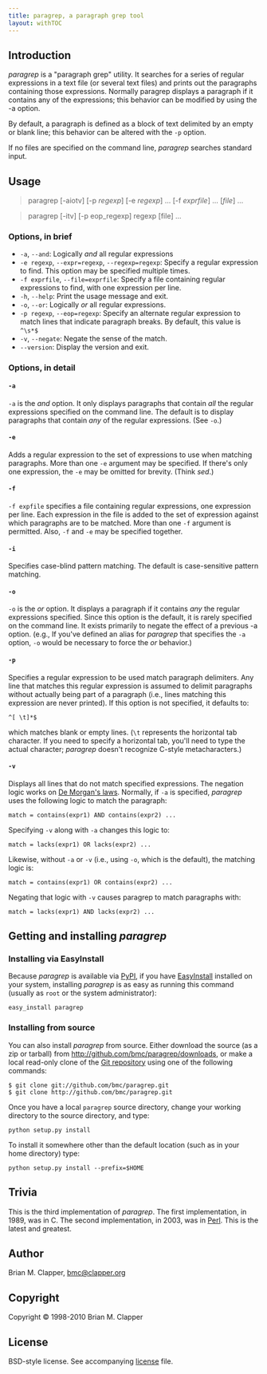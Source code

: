```yaml
---
title: paragrep, a paragraph grep tool
layout: withTOC
---
```


## Introduction

*paragrep* is a "paragraph grep" utility. It searches for a series of
regular expressions in a text file (or several text files) and prints out
the paragraphs containing those expressions. Normally paragrep displays a
paragraph if it contains any of the expressions; this behavior can be
modified by using the -a option.

By default, a paragraph is defined as a block of text delimited by an empty
or blank line; this behavior can be altered with the `-p` option.

If no files are specified on the command line, *paragrep* searches standard
input.

## Usage

> paragrep \[-aiotv\] \[-p *regexp*\] \[-e *regexp*\] ... \[-f *exprfile*\] ... \[*file*\] ...

> paragrep \[-itv\] \[-p eop_regexp\] regexp \[file\] ...

### Options, in brief

* `-a`, `--and`: Logically *and* all regular expressions
* `-e regexp`, `--expr=regexp`, `--regexp=regexp`: Specify a regular expression
  to find. This option may be specified multiple times.
* `-f exprfile`, `--file=exprfile`: Specify a file containing regular 
  expressions to find, with one expression per line.
* `-h`, `--help`: Print the usage message and exit.
* `-o`, `--or`: Logically *or* all regular expressions.
* `-p regexp`, `--eop=regexp`: Specify an alternate regular expression to
  match lines that indicate paragraph breaks. By default, this value is
  `^\s*$`
* `-v`, `--negate`: Negate the sense of the match.
* `--version`: Display the version and exit.

### Options, in detail

#### `-a`

`-a` is the *and* option. It only displays paragraphs that contain *all*
the regular expressions specified on the command line. The default is to
display paragraphs that contain *any* of the regular expressions. (See `-o`.)

#### `-e`

Adds a regular expression to the set of expressions to use when matching
paragraphs. More than one `-e` argument may be specified. If there's only
one expression, the `-e` may be omitted for brevity. (Think *sed*.)

#### `-f`

`-f expfile` specifies a file containing regular expressions, one
expression per line. Each expression in the file is added to the set of
expression against which paragraphs are to be matched. More than one `-f`
argument is permitted. Also, `-f` and `-e` may be specified together.

#### `-i`

Specifies case-blind pattern matching. The default is case-sensitive pattern
matching.

#### `-o`

`-o` is the *or* option. It displays a paragraph if it contains *any* the
regular expressions specified. Since this option is the default, it is
rarely specified on the command line. It exists primarily to negate the
effect of a previous -a option. (e.g., If you've defined an alias for
*paragrep* that specifies the `-a` option, `-o` would be necessary to force
the *or* behavior.)

#### `-p`

Specifies a regular expression to be used match paragraph delimiters. Any
line that matches this regular expression is assumed to delimit paragraphs
without actually being part of a paragraph (i.e., lines matching this
expression are never printed). If this option is not specified, it defaults
to:

    ^[ \t]*$

which matches blank or empty lines. (`\t` represents the horizontal tab
character. If you need to specify a horizontal tab, you'll need to type the
actual character; *paragrep* doesn't recognize C-style metacharacters.)

#### `-v`

Displays all lines that do not match specified expressions. The negation
logic works on [De Morgan's laws][]. Normally, if `-a` is specified,
*paragrep* uses the following logic to match the paragraph:

    match = contains(expr1) AND contains(expr2) ...

Specifying `-v` along with `-a` changes this logic to:

    match = lacks(expr1) OR lacks(expr2) ...

Likewise, without `-a` or `-v` (i.e., using `-o`, which is the default),
the matching logic is:

    match = contains(expr1) OR contains(expr2) ...

Negating that logic with `-v` causes paragrep to match paragraphs with:

    match = lacks(expr1) AND lacks(expr2) ...

[De Morgan's laws]: http://en.wikipedia.org/wiki/De_Morgan's_laws

## Getting and installing *paragrep*

### Installing via EasyInstall

Because *paragrep* is available via [PyPI][], if you have [EasyInstall][]
installed on your system, installing *paragrep* is as easy as running this
command (usually as `root` or the system administrator):

    easy_install paragrep

### Installing from source

You can also install *paragrep* from source. Either download the source (as
a zip or tarball) from <http://github.com/bmc/paragrep/downloads>, or make
a local read-only clone of the [Git repository][] using one of the
following commands:

    $ git clone git://github.com/bmc/paragrep.git
    $ git clone http://github.com/bmc/paragrep.git

[EasyInstall]: http://peak.telecommunity.com/DevCenter/EasyInstall
[PyPI]: http://pypi.python.org/pypi
[Git repository]: http://github.com/bmc/paragrep

Once you have a local `paragrep` source directory, change your working directory
to the source directory, and type:

    python setup.py install

To install it somewhere other than the default location (such as in your
home directory) type:

    python setup.py install --prefix=$HOME

## Trivia

This is the third implementation of *paragrep*. The first implementation, in
1989, was in C. The second implementation, in 2003, was in [Perl][]. This is
the latest and greatest.

[Perl]: http://www.perl.org/

## Author

Brian M. Clapper, [bmc@clapper.org][]

[bmc@clapper.org]: mailto:bmc@clapper.org

## Copyright

Copyright &copy; 1998-2010 Brian M. Clapper

## License

BSD-style license. See accompanying [license][] file.

[license]: license.html
